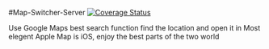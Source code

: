 #Map-Switcher-Server
[![Coverage Status](https://img.shields.io/coveralls/markson/Map-Switcher-Server.svg)](https://coveralls.io/r/markson/Map-Switcher-Server)


Use Google Maps best search function find the location and open it in Most elegent Apple Map is iOS, enjoy the best parts of the two world
